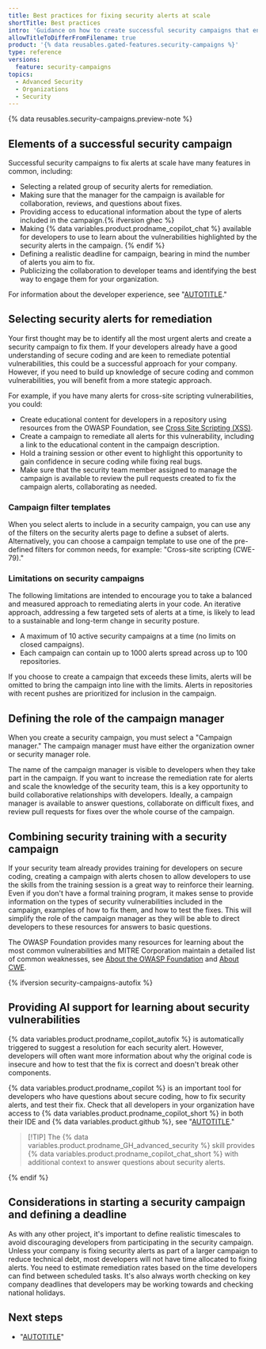 ```yaml
---
title: Best practices for fixing security alerts at scale
shortTitle: Best practices
intro: 'Guidance on how to create successful security campaigns that engage developers and help them grow their understanding of secure coding.'
allowTitleToDifferFromFilename: true
product: '{% data reusables.gated-features.security-campaigns %}'
type: reference
versions:
  feature: security-campaigns
topics:
  - Advanced Security
  - Organizations
  - Security
---
```

{% data reusables.security-campaigns.preview-note %}

## Elements of a successful security campaign

Successful security campaigns to fix alerts at scale have many features in common, including:

* Selecting a related group of security alerts for remediation.
* Making sure that the manager for the campaign is available for collaboration, reviews, and questions about fixes.
* Providing access to educational information about the type of alerts included in the campaign.{% ifversion ghec %}
* Making {% data variables.product.prodname_copilot_chat %} available for developers to use to learn about the vulnerabilities highlighted by the security alerts in the campaign. {% endif %}
* Defining a realistic deadline for campaign, bearing in mind the number of alerts you aim to fix.
* Publicizing the collaboration to developer teams and identifying the best way to engage them for your organization.

For information about the developer experience, see "[AUTOTITLE](/code-security/code-scanning/managing-code-scanning-alerts/fixing-alerts-in-security-campaign)."

## Selecting security alerts for remediation

Your first thought may be to identify all the most urgent alerts and create a security campaign to fix them. If your developers already have a good understanding of secure coding and are keen to remediate potential vulnerabilities, this could be a successful approach for your company. However, if you need to build up knowledge of secure coding and common vulnerabilities, you will benefit from a more stategic approach.

For example, if you have many alerts for cross-site scripting vulnerabilities, you could:

* Create educational content for developers in a repository using resources from the OWASP Foundation, see [Cross Site Scripting (XSS)](https://owasp.org/www-community/attacks/xss/).
* Create a campaign to remediate all alerts for this vulnerability, including a link to the educational content in the campaign description.
* Hold a training session or other event to highlight this opportunity to gain confidence in secure coding while fixing real bugs.
* Make sure that the security team member assigned to manage the campaign is available to review the pull requests created to fix the campaign alerts, collaborating as needed.

### Campaign filter templates

When you select alerts to include in a security campaign, you can use any of the filters on the security alerts page to define a subset of alerts. Alternatively, you can choose a campaign template to use one of the pre-defined filters for common needs, for example: "Cross-site scripting (CWE-79)."

### Limitations on security campaigns

The following limitations are intended to encourage you to take a balanced and measured approach to remediating alerts in your code. An iterative approach, addressing a few targeted sets of alerts at a time, is likely to lead to a sustainable and long-term change in security posture.

* A maximum of 10 active security campaigns at a time (no limits on closed campaigns).
* Each campaign can contain up to 1000 alerts spread across up to 100 repositories.

If you choose to create a campaign that exceeds these limits, alerts will be omitted to bring the campaign into line with the limits. Alerts in repositories with recent pushes are prioritized for inclusion in the campaign.

## Defining the role of the campaign manager

When you create a security campaign, you must select a "Campaign manager." The campaign manager must have either the organization owner or security manager role.

The name of the campaign manager is visible to developers when they take part in the campaign. If you want to increase the remediation rate for alerts and scale the knowledge of the security team, this is a key opportunity to build collaborative relationships with developers. Ideally, a campaign manager is available to answer questions, collaborate on difficult fixes, and review pull requests for fixes over the whole course of the campaign.

## Combining security training with a security campaign

If your security team already provides training for developers on secure coding, creating a campaign with alerts chosen to allow developers to use the skills from the training session is a great way to reinforce their learning. Even if you don't have a formal training program, it makes sense to provide information on the types of security vulnerabilities included in the campaign, examples of how to fix them, and how to test the fixes. This will simplify the role of the campaign manager as they will be able to direct developers to these resources for answers to basic questions.

The OWASP Foundation provides many resources for learning about the most common vulnerabilities and MITRE Corporation maintain a detailed list of common weaknesses, see [About the OWASP Foundation](https://owasp.org/about/) and [About CWE](https://cwe.mitre.org/about/index.html).

{% ifversion security-campaigns-autofix %}

## Providing AI support for learning about security vulnerabilities

{% data variables.product.prodname_copilot_autofix %} is automatically triggered to suggest a resolution for each security alert. However, developers will often want more information about why the original code is insecure and how to test that the fix is correct and doesn't break other components.

{% data variables.product.prodname_copilot %} is an important tool for developers who have questions about secure coding, how to fix security alerts, and test their fix. Check that all developers in your organization have access to {% data variables.product.prodname_copilot_short %} in both their IDE and {% data variables.product.github %}, see "[AUTOTITLE](/copilot/managing-copilot/managing-github-copilot-in-your-organization/managing-access-to-github-copilot-in-your-organization/granting-access-to-copilot-for-members-of-your-organization)."

> [!TIP] The {% data variables.product.prodname_GH_advanced_security %} skill provides {% data variables.product.prodname_copilot_chat_short %} with additional context to answer questions about security alerts.

{% endif %}

## Considerations in starting a security campaign and defining a deadline

As with any other project, it's important to define realistic timescales to avoid discouraging developers from participating in the security campaign. Unless your company is fixing security alerts as part of a larger campaign to reduce technical debt, most developers will not have time allocated to fixing alerts. You need to estimate remediation rates based on the time developers can find between scheduled tasks. It's also always worth checking on key company deadlines that developers may be working towards and checking national holidays.

## Next steps

* "[AUTOTITLE](/code-security/securing-your-organization/fixing-security-alerts-at-scale/creating-tracking-security-campaigns)"
